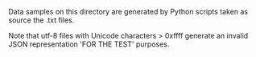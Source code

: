 Data samples on this directory are generated by Python scripts taken as source the .txt files.

Note that utf-8 files with Unicode characters > 0xffff generate an invalid JSON representation 'FOR THE TEST' purposes. 
